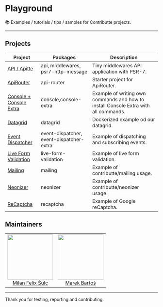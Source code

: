 # Playground

:books: Examples / tutorials / tips / samples for Contributte projects.

-----

## Projects

| Project | Packages | Description |
|---------|----------|-------------|
| [API / Apitte](https://github.com/apitte/playground/tree/master) | api, middlewares, psr7-http-message | Tiny middlewares API application with PSR-7. |
| [ApiRouter](https://github.com/contributte/playground/tree/master/api-router) | api-router | Starter project for ApiRouter. |
| [Console + Console Extra](https://github.com/contributte/playground/tree/master/console) | console,console-extra | Example of writing own commands and how to install Console Extra with all commands. |
| [Datagrid](https://github.com/contributte/playground/tree/master/datagrid) | datagrid | Dockerized example od our datagrid. |
| [Event Dispatcher](https://github.com/contributte/playground/tree/master/event-dispatcher) | event-dispatcher, event-dispatcher-extra | Example of dispatching and subscribing events. |
| [Live Form Validation](https://github.com/contributte/playground/tree/master/live-form-validation) | live-form-validation | Example of live form validation. |
| [Mailing](https://github.com/contributte/playground/tree/master/mailing) | mailing | Example of contributte/mailing usage. |
| [Neonizer](https://github.com/contributte/playground/tree/master/neonizer) | neonizer | Example of contributte/neonizer usage. |
| [ReCaptcha](https://github.com/contributte/playground/tree/master/reCAPTCHA) | recaptcha | Example of Google reCaptcha. |

## Maintainers

<table>
  <tbody>
    <tr>
      <td align="center">
        <a href="https://github.com/f3l1x">
            <img width="150" height="150" src="https://avatars2.githubusercontent.com/u/538058?v=3&s=150">
        </a>
        </br>
        <a href="https://github.com/f3l1x">Milan Felix Šulc</a>
      </td>
      <td align="center">
        <a href="https://github.com/mabar">
            <img width="150" height="150" src="https://avatars0.githubusercontent.com/u/20974277?s=400&v=4">
        </a>
        </br>
        <a href="https://github.com/mabar">Marek Bartoš</a>
      </td>
    </tr>
  <tbody>
</table>

---

Thank you for testing, reporting and contributing.
